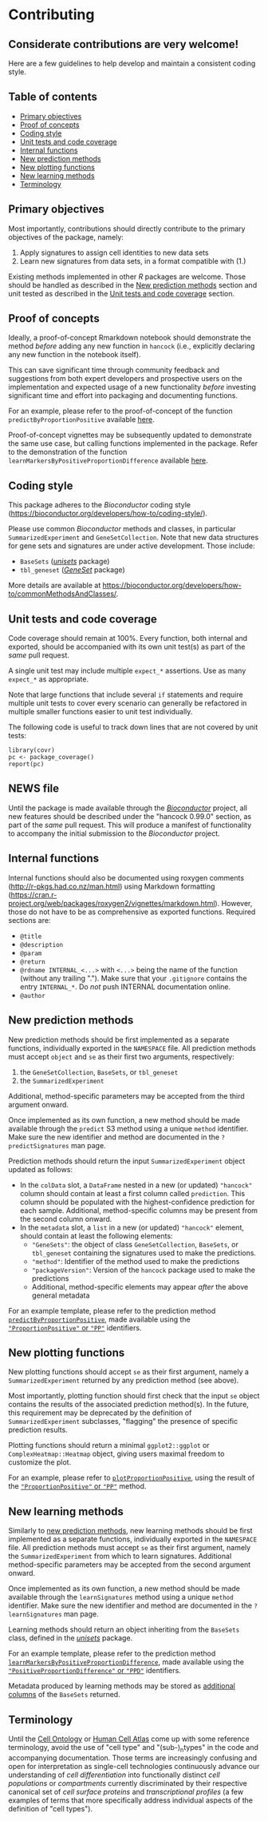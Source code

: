 # Contributing

## Considerate contributions are very welcome!

Here are a few guidelines to help develop and maintain a consistent coding style.

## Table of contents

* [Primary objectives](#primary-objectives)
* [Proof of concepts](#proof-of-concepts)
* [Coding style](#coding-style)
* [Unit tests and code coverage](#unit-tests-and-code-coverage)
* [Internal functions](#internal-functions)
* [New prediction methods](#new-prediction-methods)
* [New plotting functions](#new-plotting-functions)
* [New learning methods](#new-learning-methods)
* [Terminology](#terminology)

## Primary objectives

Most importantly, contributions should directly contribute to the primary objectives of the package, namely:

1. Apply signatures to assign cell identities to new data sets
2. Learn new signatures from data sets, in a format compatible with (1.)

Existing methods implemented in other _R_ packages are welcome.
Those should be handled as described in the [New prediction methods](#new-prediction-methods) section and unit tested as described in the [Unit tests and code coverage](#unit-tests-and-code-coverage) section.

## Proof of concepts

Ideally, a proof-of-concept Rmarkdown notebook should demonstrate the method _before_ adding any new function in `hancock` (i.e., explicitly declaring any new function in the notebook itself).

This can save significant time through community feedback and suggestions from both expert developers and prospective users on the implementation and expected usage of a new functionality _before_ investing significant time and effort into packaging and documenting functions.

For an example, please refer to the proof-of-concept of the function `predictByProportionPositive` available [here](https://github.com/kevinrue/hancock2018/blob/3e065aca67071338b1fcf496790da239ace5425c/1-proportion_signature.Rmd).

Proof-of-concept vignettes may be subsequently updated to demonstrate the same use case, but calling functions implemented in the package. Refer to the demonstration of the function `learnMarkersByPositiveProportionDifference` available [here](https://github.com/kevinrue/hancock2018/blob/f08ee1d34c6bea722757870a339ad3940a48040c/2-learn-signatures.Rmd).


## Coding style

This package adheres to the _Bioconductor_ coding style (https://bioconductor.org/developers/how-to/coding-style/).

Please use common _Bioconductor_ methods and classes, in particular `SummarizedExperiment` and `GeneSetCollection`.
Note that new data structures for gene sets and signatures are under active development.
Those include:
- `BaseSets`  ([_unisets_](https://github.com/kevinrue/unisets) package)
- `tbl_geneset` ([_GeneSet_](https://github.com/Kayla-Morrell/GeneSet) package)

More details are available at https://bioconductor.org/developers/how-to/commonMethodsAndClasses/.

## Unit tests and code coverage

Code coverage should remain at 100%.
Every function, both internal and exported, should be accompanied with its own unit test(s) as part of the _same_ pull request.

A single unit test may include multiple `expect_*` assertions. Use as many `expect_*` as appropriate.

Note that large functions that include several `if` statements and require multiple unit tests to cover every scenario can generally be refactored in multiple smaller functions easier to unit test individually.

The following code is useful to track down lines that are not covered by unit tests:

```
library(covr)
pc <- package_coverage()
report(pc)
```

## NEWS file

Until the package is made available through the [_Bioconductor_](https://bioconductor.org) project, all new features should be described under the "hancock 0.99.0" section, as part of the _same_ pull request.
This will produce a manifest of functionality to accompany the initial submission to the _Bioconductor_ project.

## Internal functions

Internal functions should also be documented using roxygen comments (http://r-pkgs.had.co.nz/man.html) using Markdown formatting (https://cran.r-project.org/web/packages/roxygen2/vignettes/markdown.html).
However, those do not have to be as comprehensive as exported functions.
Required sections are:

- `@title`
- `@description`
- `@param`
- `@return`
- `@rdname INTERNAL_<...>` with `<...>` being the name of the function (without any trailing ".").
    Make sure that your `.gitignore` contains the entry `INTERNAL_*`. Do _not_ push INTERNAL documentation online.
- `@author`

## New prediction methods

New prediction methods should be first implemented as a separate functions, individually exported in the `NAMESPACE` file.
All prediction methods must accept `object` and `se` as their first two arguments, respectively:

1. the `GeneSetCollection`, `BaseSets`, or `tbl_geneset`
2. the `SummarizedExperiment`

Additional, method-specific parameters may be accepted from the third argument onward.

Once implemented as its own function, a new method should be made available through the `predict` S3 method using a unique `method` identifier.
Make sure the new identifier and method are documented in the `?predictSignatures` man page.

Prediction methods should return the input `SummarizedExperiment` object updated as follows:

- In the `colData` slot, a `DataFrame` nested in a new (or updated) `"hancock"` column should contain at least a first column called `prediction`.
    This column should be populated with the highest-confidence prediction for each sample.
    Additional, method-specific columns may be present from the second column onward.
- In the `metadata` slot, a `list` in a new (or updated) `"hancock"` element, should contain at least the following elements:
    - `"GeneSets"`: the object of class `GeneSetCollection`, `BaseSets`, or `tbl_geneset` containing the signatures used to make the predictions.
    - `"method"`: Identifier of the method used to make the predictions
    - `"packageVersion"`: Version of the `hancock` package used to make the predictions
    - Additional, method-specific elements may appear _after_ the above general metadata

For an example template, please refer to the prediction method [`predictByProportionPositive`](https://github.com/kevinrue/hancock/blob/e7e7f18fb82f59240078533de0c42545485acf9b/R/predict-methods.R#L176), made available using the [`"ProportionPositive"` or `"PP"`](https://github.com/kevinrue/hancock/blob/e7e7f18fb82f59240078533de0c42545485acf9b/R/predict-methods.R#L95) identifiers.

## New plotting functions

New plotting functions should accept `se` as their first argument, namely a `SummarizedExperiment` returned by any prediction method (see above).

Most importantly, plotting function should first check that the input `se` object contains the results of the associated prediction method(s).
In the future, this requirement may be deprecated by the definition of `SummarizedExperiment` subclasses, "flagging" the presence of specific prediction results.

Plotting functions should return a minimal `ggplot2::ggplot` or `ComplexHeatmap::Heatmap` object, giving users maximal freedom to customize the plot.

For an example, please refer to [`plotProportionPositive`](https://github.com/kevinrue/hancock/blob/e7e7f18fb82f59240078533de0c42545485acf9b/R/plot-methods.R#L11), using the result of the [`"ProportionPositive"` or `"PP"`](https://github.com/kevinrue/hancock/blob/e7e7f18fb82f59240078533de0c42545485acf9b/R/predict-methods.R#L176) method.

## New learning methods

Similarly to [new prediction methods](#new-prediction-methods), new learning methods should be first implemented as a separate functions, individually exported in the `NAMESPACE` file.
All prediction methods must accept `se` as their first argument, namely the `SummarizedExperiment` from which to learn signatures.
Additional method-specific parameters may be accepted from the second argument onward.

Once implemented as its own function, a new method should be made available through the `learnSignatures` method using a unique `method` identifier.
Make sure the new identifier and method are documented in the `?learnSignatures` man page.

Learning methods should return an object inheriting from the `BaseSets` class, defined in the [_unisets_](https://github.com/kevinrue/unisets) package.

For an example template, please refer to the prediction method [`learnMarkersByPositiveProportionDifference`](https://github.com/kevinrue/hancock/blob/master/R/learn-methods.R#L114), made available using the [`"PositiveProportionDifference"` or `"PPD"`](https://github.com/kevinrue/hancock/blob/master/R/learn-methods.R#L54) identifiers.

Metadata produced by learning methods may be stored as [additional columns](https://github.com/kevinrue/hancock/blob/master/R/learn-methods.R#L188) of the `BaseSets` returned.

## Terminology

Until the [Cell Ontology](https://www.ebi.ac.uk/ols/ontologies/cl) or [Human Cell Atlas](https://www.humancellatlas.org) come up with some reference terminology, avoid the use of "cell type" and "(sub-)<sub>n</sub>types" in the code and accompanying documentation.
Those terms are increasingly confusing and open for interpretation as single-cell technologies continuously advance our understanding of _cell differentiation_ into functionally distinct _cell populations_ or _compartments_ currently discriminated by their respective canonical set of _cell surface proteins_ and _transcriptional profiles_ (a few examples of terms that more specifically address individual aspects of the definition of "cell types").
